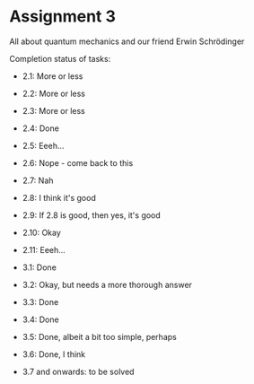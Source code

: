 # Assignment 3

All about quantum mechanics and our friend Erwin Schrödinger

Completion status of tasks:

- 2.1: More or less
- 2.2: More or less
- 2.3: More or less
- 2.4: Done
- 2.5: Eeeh...
- 2.6: Nope - come back to this
- 2.7: Nah
- 2.8: I think it's good
- 2.9: If 2.8 is good, then yes, it's good
- 2.10: Okay
- 2.11: Eeeh...

- 3.1: Done
- 3.2: Okay, but needs a more thorough answer
- 3.3: Done
- 3.4: Done
- 3.5: Done, albeit a bit too simple, perhaps
- 3.6: Done, I think
- 3.7 and onwards: to be solved
